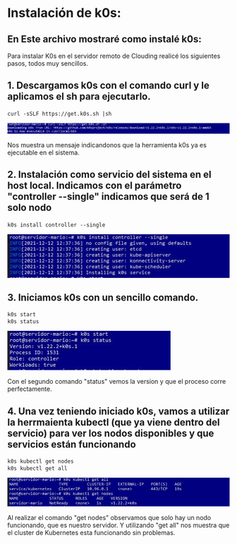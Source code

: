 # Instalación de k0s:
## En Este archivo mostraré como instalé k0s:

Para instalar K0s en el servidor remoto de Clouding realicé los siguientes pasos, todos muy sencillos.

## 1. Descargamos k0s con el comando curl y le aplicamos el sh para ejecutarlo.
```
curl -sSLF https://get.k0s.sh |sh
```

![i1](https://github.com/mloparj10/Proyecto-k0s/blob/main/images/instalacionk0s/i1.JPG)

Nos muestra un mensaje indicandonos que la herramienta k0s ya es ejecutable en el sistema.
## 2. Instalación como servicio del sistema en el host local. Indicamos con el parámetro "controller --single" indicamos que será de 1 solo nodo
```
k0s install controller --single
```
![i1](https://github.com/mloparj10/Proyecto-k0s/blob/main/images/instalacionk0s/i2.JPG)


## 3. Iniciamos k0s con un sencillo comando.
```
k0s start
k0s status
```
![i1](https://github.com/mloparj10/Proyecto-k0s/blob/main/images/instalacionk0s/i3.JPG)

Con el segundo comando "status" vemos la version y que el proceso corre perfectamente.

## 4. Una vez teniendo iniciado k0s, vamos a utilizar la herrmaienta kubectl (que ya viene dentro del servicio) para ver los nodos disponibles y que servicios están funcionando

```
k0s kubectl get nodes
k0s kubectl get all
```
![i1](https://github.com/mloparj10/Proyecto-k0s/blob/main/images/instalacionk0s/i4.JPG)

Al realizar el comando "get nodes" observamos que solo hay un nodo funcionando, que es nuestro servidor. Y utilizando "get all" nos muestra que el cluster de Kubernetes esta funcionando sin problemas.
